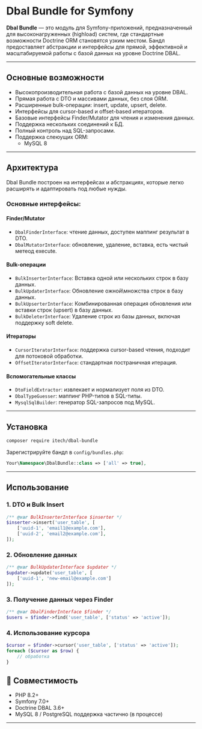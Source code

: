 # Dbal Bundle for Symfony

**Dbal Bundle** — это модуль для Symfony-приложений, предназначенный для высоконагруженных (highload) систем, где стандартные возможности Doctrine ORM становятся узким местом. Бандл предоставляет абстракции и интерфейсы для прямой, эффективной и масштабируемой работы с базой данных на уровне Doctrine DBAL.

---

## Основные возможности

- Высокопроизводительная работа с базой данных на уровне DBAL.
- Прямая работа с DTO и массивами данных, без слоя ORM.
- Расширенные bulk-операции: insert, update, upsert, delete.
- Интерфейсы для cursor-based и offset-based итераторов.
- Базовые интерфейсы Finder/Mutator для чтения и изменения данных.
- Поддержка нескольких соединений к БД.
- Полный контроль над SQL-запросами.
- Поддержка слеюущих ORM:
    - MySQL 8

---

## Архитектура

Dbal Bundle построен на интерфейсах и абстракциях, которые легко расширять и адаптировать под любые нужды.

### Основные интерфейсы:

#### Finder/Mutator

- `DbalFinderInterface`: чтение данных, доступен маппинг результат в DTO.
- `DbalMutatorInterface`: обновление, удаление, вставка, есть чистый метеод execute.

#### Bulk-операции

- `BulkInserterInterface`: Вставка одной или нескольких строк в базу данных.
- `BulkUpdaterInterface`: Обновление ожной\множства строк в базу данных.
- `BulkUpserterInterface`: Комбинированная операция обновления или вставки строк (upsert) в базу данных.
- `BulkDeleterInterface`: Удаление строк из базы данных, включая поддержку soft delete.

#### Итераторы

- `CursorIteratorInterface`: поддержка cursor-based чтения, подходит для потоковой обработки.
- `OffsetIteratorInterface`: стандартная постраничная итерация.

#### Вспомогательные классы

- `DtoFieldExtractor`: извлекает и нормализует поля из DTO.
- `DbalTypeGuesser`: маппинг PHP-типов в SQL-типы.
- `MysqlSqlBuilder`: генератор SQL-запросов под MySQL.

---

## Установка

```bash
composer require itech/dbal-bundle
```

Зарегистрируйте бандл в `config/bundles.php`:

```php
Your\Namespace\DbalBundle::class => ['all' => true],
```

---

## Использование

### 1. DTO и Bulk Insert

```php
/** @var BulkInserterInterface $inserter */
$inserter->insert('user_table', [
    ['uuid-1', 'email1@example.com'],
    ['uuid-2', 'email2@example.com'],
]);
```

### 2. Обновление данных

```php
/** @var BulkUpdaterInterface $updater */
$updater->update('user_table', [
    ['uuid-1', 'new-email@example.com']
]);
```

### 3. Получение данных через Finder

```php
/** @var DbalFinderInterface $finder */
$users = $finder->find('user_table', ['status' => 'active']);
```

### 4. Использование курсора

```php
$cursor = $finder->cursor('user_table', ['status' => 'active']);
foreach ($cursor as $row) {
    // обработка
}
```

## 📌 Совместимость

- PHP 8.2+
- Symfony 7.0+
- Doctrine DBAL 3.6+
- MySQL 8 / PostgreSQL поддержка частично (в процессе)

---